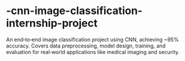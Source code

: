 # -cnn-image-classification-internship-project
An end‑to‑end image classification project using CNN, achieving ~95% accuracy. Covers data preprocessing, model design, training, and evaluation for real‑world applications like medical imaging and security.
